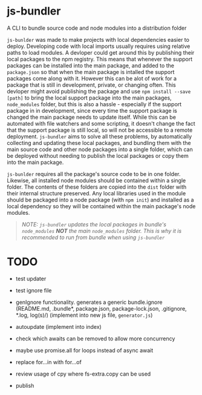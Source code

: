 # js-bundler

A CLI to bundle source code and node modules into a distribution folder

`js-bunlder` was made to make projects with local dependencies easier to deploy. Developing code with local imports usually requires using relative paths to load modules. A devloper could get around this by publishing their local packages to the npm registry. This means that whenever the support packages can be installed into the main package, and added to the `package.json` so that when the main package is intalled the support packages come along with it. However this can be alot of work for a package that is still in development, private, or changing often. This devloper might avoid publishing the package and use `npm install --save [path]` to bring the local support package into the main packages, `node_modules` folder, but this is also a hassle - especially if the support package in in development, since every time the support package is changed the main package needs to update itself. While this can be automated with file watchers and some scripting, it doesn't change the fact that the support package is still local, so will not be accessible to a remote deployment. `js-bundler` aims to solve all these problems, by automatically collecting and updating these local packages, and bundling them with the main source code and other node packages into a single folder, which can be deployed without needing to publish the local packages or copy them into the main package.

`js-bunlder` requires all the package's source code to be in one folder. Likewise, all installed node modules should be contained within a single folder. The contents of these folders are copied into the `dist` folder with their internal structure preserved. Any local libraries used in the module should be packaged into a node package (with `npm init`) and installed as a local dependency so they will be contained within the main package's node modules.

> _NOTE: `js-bundler` updates the local packages in bundle's `node_modules` **NOT** the main `node_modules` folder. This is why it is recommended to run from bundle when using `js-bundler`_

# TODO

- test updater
- test ignore file

- genIgnore functionality. generates a generic bundle.ignore (README.md, .bundle\*, package.json, package-lock.json, .gitignore, \*.log, log(s)/) (implement into new js file, `generator.js`)
- autoupdate (implement into index)

- check which awaits can be removed to allow more concurrency
- maybe use promise.all for loops instead of async await
- replace for...in with for...of
- review usage of cpy where fs-extra.copy can be used

- publish
